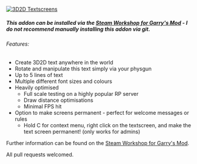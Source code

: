 [![3D2D Textscreens](https://up.jross.me/textscreens/logo-dark.png)](http://steamcommunity.com/sharedfiles/filedetails/?id=109643223)
##### This addon can be installed via the [Steam Workshop for Garry's Mod](http://steamcommunity.com/sharedfiles/filedetails/?id=109643223) - I do not recommend manually installing this addon via git.

###### Features: 
* Create 3D2D text anywhere in the world 
* Rotate and manipulate this text simply via your physgun 
* Up to 5 lines of text 
* Multiple different font sizes and colours 
* Heavily optimised
  * Full scale testing on a highly popular RP server 
  * Draw distance optimisations 
  * Minimal FPS hit
* Option to make screens permanent - perfect for welcome messages or rules 
  * Hold C for context menu, right click on the textscreen, and make the text screen permanent! (only works for admins)

Further information can be found on the [Steam Workshop for Garry's Mod](http://steamcommunity.com/sharedfiles/filedetails/?id=109643223).

All pull requests welcomed.
